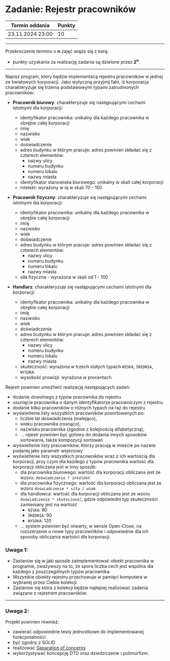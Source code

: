 # Zadanie: Rejestr pracowników

| Termin oddania | Punkty     |
|----------------|:-----------|
| 23.11.2024 23:00    |    10      |

--- 
Przekroczenie terminu o **n** zajęć wiąże się z karą:
- punkty uzyskania za realizację zadania są dzielone przez **2<sup>n</sup>**.

--- 

Napisz program, który będzie implementacą rejestru pracowników w jednej ze światowych korporacji. 
Jako wytyczną przyjmij fakt, iż korporacja charakteryzuje się 
trzema podstawowymi typami zatrudnionych pracowników:
- **Pracownik biurowy**: charakteryzuje się następującymi cechami istotnymi dla korporacji:
    - identyfikator pracownika: unikalny dla każdego pracownika w obrębie całej korporacji
    - imię
    - nazwisko
    - wiek
    - doświadczenie
    - adres budynku w którym pracuje: adres powinien składać się z czterech elementów:
        - nazwy ulicy 
        - numeru budynku 
        - numeru lokalu 
        - nazwy miasta
    - identyfikator stanowiska biurowego: unikalny w skali całej korporacji
    - intelekt: wyrażony w iq w skali 70 - 150

- **Pracownik fizyczny**: charakteryzuje się następującymi cechami istotnymi dla korporacji:
    - identyfikator pracownika: unikalny dla każdego pracownika w obrębie całej korporacji
    - imię
    - nazwisko
    - wiek
    - doświadczenie
    - adres budynku w którym pracuje: adres powinien składać się z czterech elementów:
        - nazwy ulicy 
        - numeru budynku 
        - numeru lokalu 
        - nazwy miasta
    - siła fizyczna - wyrażona w skali od 1 - 100

- **Handlarz**: charakteryzuje się następującymi cechami istotnymi dla korporacji:
    - identyfikator pracownika: unikalny dla każdego pracownika w obrębie całej korporacji
    - imię
    - nazwisko
    - wiek
    - doświadczenie
    - adres budynku w którym pracuje: adres powinien składać się z czterech elementów:
        - nazwy ulicy 
        - numeru budynku 
        - numeru lokalu 
        - nazwy miasta
    - skuteczność: wyrażona w trzech stałych typach ``NISKA``, ``ŚREDNIA``, ``WYSOKA`` 
    - wysokość prowizji: wyrażona w procentach

Rejestr powinien umożliwić realizację następujących zadań:
- dodanie dowolnego z typów pracownika do rejestru
- usunięcie pracownika o danym identyfikatorze pracowniczym z rejestru
- dodanie kilku pracowników o różnych typach na raz do rejestru
- wyświetlenie listy wszystkich pracowników posortowanych po:
    - liczbie lat doświadczenia (malejąco),
    - wieku pracownika (rosnąco), 
    - nazwisku pracownika (zgodnie z kolejnością alfabetyczną),
    - ... rejestr powinien być gotowy do dodania innych sposobów sortowania, także kompozycji sortowań
- wyświetlenie listy pracowników, którzy pracują w mieście po nazwie podanej 
 jako parametr wejściowy
- wyświetlenie listy wszystkich pracowników wraz z ich wartością dla korporacji, 
 przy czym dla każdego z typów pracownika wartość dla korporacji obliczana jest w inny sposób:
    - dla pracownika biurowego: wartość dla korporacji obliczana jest 
    ze wzoru: ``doświadczenie * intelekt``
    - dla pracownika fizycznego: wartość dla korporacji obliczana jest 
    ze wzoru ``doświadczenie * siła / wiek``
    - dla handlowca: wartość dla korporacji obliczana jest 
    ze wzoru ``doświadczenie * skuteczność``, 
    gdzie odpowiedni typ skuteczności zamieniany jest na wartość
        - ``NISKA``: 60
        - ``ŚREDNIA``: 90
        - ``WYSOKA``: 120
    - ... system powinien być otwarty, w sensie Open-Close, na rozszerzenie o nowe typy pracowników
      i odpowiednie dla ich sposoby obliczania wartości dla korporacji.

### Uwaga 1:
- Zastanów się w jaki sposób zaimplementować obiekt pracownika w programie,
  zważywszy na to, że spora liczba cech jest wspólna dla każdego z poszczególnych typów pracownika.
- Wszystkie obiekty rejestru przechowuje w pamięci komputera w wybranej przez Ciebie kolekcji.
- Zastanów się która z kolekcji będzie najlepiej realizować zadania związane z rejestrem pracowników.

---

### Uwaga 2:
Projekt powinien również: 
- zawierać odpowiednie testy jednostkowe do implementowanej funkcjonalności
- być zgodny z SOLID
- realizować [Separation of concerns](https://en.wikipedia.org/wiki/Separation_of_concerns)
- wykorzystywać koncepcję DTO oraz dziedziczenie i polimorfizm.
